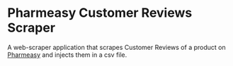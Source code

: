 # Pharmeasy Customer Reviews Scraper

A web-scraper application that scrapes Customer Reviews of a product on [Pharmeasy](https://pharmeasy.in/) and injects them in a csv file.
